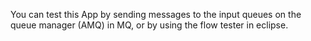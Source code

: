 You can test this App by sending messages to the input queues on the queue manager (AMQ) in MQ, or by using the flow tester in eclipse.
